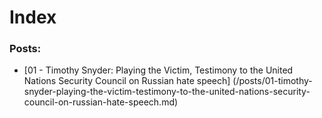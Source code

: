 # Index

### Posts: 

- [01 - Timothy Snyder: Playing the Victim, Testimony to the United Nations Security Council on Russian hate speech]
(/posts/01-timothy-snyder-playing-the-victim-testimony-to-the-united-nations-security-council-on-russian-hate-speech.md)

